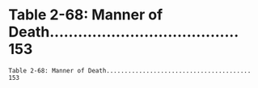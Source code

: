 # Table 2-68: Manner of Death........................................ 153

```
Table 2-68: Manner of Death........................................ 153
```
